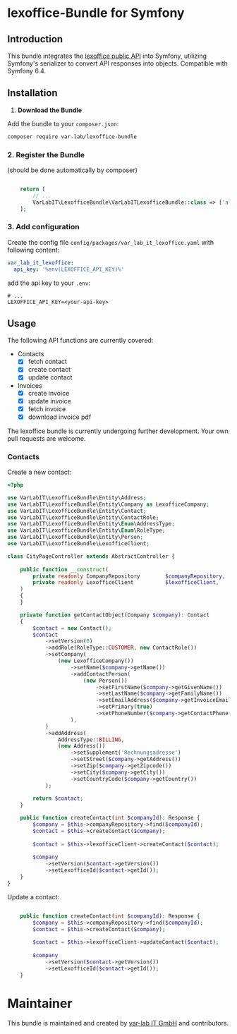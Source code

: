 # lexoffice-Bundle for Symfony

## Introduction

This bundle integrates the [lexoffice public API](https://developers.lexoffice.io/docs) into Symfony, utilizing
Symfony's serializer to convert API responses into objects. Compatible with Symfony 6.4.

## Installation

1. **Download the Bundle**

Add the bundle to your `composer.json`:

```bash
composer require var-lab/lexoffice-bundle
```

### 2. Register the Bundle

(should be done automatically by composer)

```php

    return [
        // ...
        VarLabIT\LexofficeBundle\VarLabITLexofficeBundle::class => ['all' => true],
    ];
```

### 3. Add configuration

Create the config file `config/packages/var_lab_it_lexoffice.yaml` with following content:

```yaml
var_lab_it_lexoffice:
  api_key: '%env(LEXOFFICE_API_KEY)%'
```

add the api key to your `.env`:

```dotenv
# ...
LEXOFFICE_API_KEY=<your-api-key>
```

## Usage

The following API functions are currently covered:

- Contacts
    - [x] fetch contact
    - [x] create contact
    - [x] update contact
- Invoices
    - [x] create invoice
    - [x] update invoice
    - [x] fetch invoice
    - [x] download invoice pdf

The lexoffice bundle is currently undergoing further development.
Your own pull requests are welcome.

### Contacts

Create a new contact:

```php
<?php

use VarLabIT\LexofficeBundle\Entity\Address;
use VarLabIT\LexofficeBundle\Entity\Company as LexofficeCompany;
use VarLabIT\LexofficeBundle\Entity\Contact;
use VarLabIT\LexofficeBundle\Entity\ContactRole;
use VarLabIT\LexofficeBundle\Entity\Enum\AddressType;
use VarLabIT\LexofficeBundle\Entity\Enum\RoleType;
use VarLabIT\LexofficeBundle\Entity\Person;
use VarLabIT\LexofficeBundle\LexofficeClient;

class CityPageController extends AbstractController {
    
    public function __construct(
        private readonly CompanyRepository        $companyRepository,
        private readonly LexofficeClient          $lexofficeClient,
    )
    {
    }

    private function getContactObject(Company $company): Contact
    {
        $contact = new Contact();
        $contact
            ->setVersion(0)
            ->addRole(RoleType::CUSTOMER, new ContactRole())
            ->setCompany(
                (new LexofficeCompany())
                    ->setName($company->getName())
                    ->addContactPerson(
                        (new Person())
                            ->setFirstName($company->getGivenName())
                            ->setLastName($company->getFamilyName())
                            ->setEmailAddress($company->getInvoiceEmail())
                            ->setPrimary(true)
                            ->setPhoneNumber($company->getContactPhone())
                    ),
            )
            ->addAddress(
                AddressType::BILLING,
                (new Address())
                    ->setSupplement('Rechnungsadresse')
                    ->setStreet($company->getAddress())
                    ->setZip($company->getZipcode())
                    ->setCity($company->getCity())
                    ->setCountryCode($company->getCountry())
            );
            
        return $contact;
    }

    public function createContact(int $companyId): Response {
        $company = $this->companyRepository->find($companyId);
        $contact = $this->createContact($company);
        
        $contact = $this->lexofficeClient->createContact($contact);
        
        $company
            ->setVersion($contact->getVersion())
            ->setLexofficeId($contact->getId());
    }
}
```

Update a contact:

```php

    public function createContact(int $companyId): Response {
        $company = $this->companyRepository->find($companyId);
        $contact = $this->createContact($company);
        
        $contact = $this->lexofficeClient->updateContact($contact);
        
        $company
            ->setVersion($contact->getVersion())
            ->setLexofficeId($contact->getId());
    }
```

# Maintainer

This bundle is maintained and created by [var-lab IT GmbH](https://var-lab.com) and contributors.

